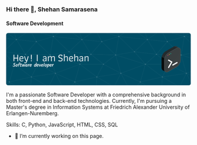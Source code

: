 ### Hi there 👋, Shehan Samarasena
#### Software Development
![Software Development](https://github.com/ShehanCodes/ShehanCodes/blob/main/github-header-image-2.png)

I'm a passionate Software Developer with a comprehensive background in both front-end and back-end technologies. Currently, I'm pursuing a Master's degree in Information Systems at Friedrich Alexander University of Erlangen-Nuremberg.

Skills: C, Python, JavaScript, HTML, CSS, SQL

- 🔭 I’m currently working on this page. 










